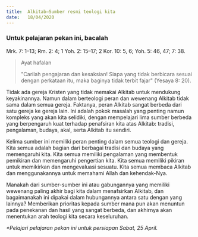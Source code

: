 ```yaml
---
title:  Alkitab—Sumber resmi teologi kita 
date:   18/04/2020
---
```


### Untuk pelajaran pekan ini, bacalah
Mrk. 7: 1–13; Rm. 2: 4; 1 Yoh. 2: 15–17; 2 Kor. 10: 5, 6; Yoh. 5: 46, 47; 7: 38. 

> <p>Ayat hafalan</p>
> "Carilah pengajaran dan kesaksian! Siapa yang tidak berbicara sesuai dengan perkataan itu, maka baginya tidak terbit fajar" (Yesaya 8: 20). 

Tidak ada gereja Kristen yang tidak memakai Alkitab untuk mendukung keyakinannya. Namun dalam berteologi peran dan wewenang Alkitab tidak sama dalam semua gereja. Faktanya, peran Alkitab sangat berbeda dari satu gereja ke gereja lain. Ini adalah pokok masalah yang penting namun kompleks yang akan kita selidiki, dengan mempelajari lima sumber berbeda yang berpengaruh kuat terhadap penafsiran kita atas Alkitab: tradisi, pengalaman, budaya, akal, serta Alkitab itu sendiri. 

Kelima sumber ini memiliki peran penting dalam semua teologi dan gereja. Kita semua adalah bagian dari berbagai tradisi dan budaya yang memengaruhi kita. Kita semua memiliki pengalaman yang membentuk pemikiran dan memengaruhi pengertian kita. Kita semua memiliki pikiran untuk memikirkan dan mengevaluasi sesuatu. Kita semua membaca Alkitab dan menggunakannya untuk memahami Allah dan kehendak-Nya. 

Manakah dari sumber-sumber ini atau gabungannya yang memiliki wewenang paling akhir bagi kita dalam menafsirkan Alkitab, dan bagaimanakah ini dipakai dalam hubungannya antara satu dengan yang lainnya? Memberikan prioritas kepada sumber mana pun akan menuntun pada penekanan dan hasil yang sangat berbeda, dan akhirnya akan menentukan arah teologi kita secara keseluruhan. 

_*Pelajari pelajaran pekan ini untuk persiapan Sabat, 25 April._